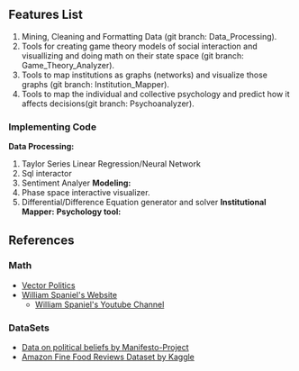 ## Features List
1. Mining, Cleaning and Formatting Data (git branch: Data_Processing).
2. Tools for creating game theory models of social interaction and visuallizing and doing math on their state space (git branch: Game_Theory_Analyzer).
3. Tools to map institutions as graphs (networks) and visualize those graphs (git branch: Institution_Mapper).
4. Tools to map the individual and collective psychology and predict how it affects decisions(git branch: Psychoanalyzer).

### Implementing Code
**Data Processing:**
1. Taylor Series Linear Regression/Neural Network
2. Sql interactor
3. Sentiment Analyer
**Modeling:**
1. Phase space interactive visualizer.
2. Differential/Difference Equation generator and solver
**Institutional Mapper:**
**Psychology tool:**

## References
### Math
- [Vector Politics](http://techlib.com/science/vectorpolitics.htm)
- [William Spaniel's Website](https://williamspaniel.com/)
    - [William Spaniel's Youtube Channel](http://www.youtube.com/@Gametheory101)
### DataSets
- [Data on political beliefs by Manifesto-Project](https://manifesto-project.wzb.eu/)
- [Amazon Fine Food Reviews Dataset by Kaggle](https://www.kaggle.com/datasets/snap/amazon-fine-food-reviews?resource=download)
